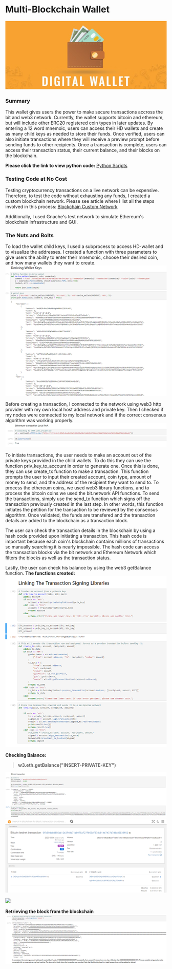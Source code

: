 # Multi-Blockchain Wallet

![](Images/DW.jpg)

### Summary
This wallet gives users the power to make secure transactions accross the bit and web3 network. Currently, the wallet supports bitcoin and ethereum, but will include other ERC20 registered coin types in later updates. By entering a 12 word mnemoic, users can access their HD wallets and create as many child keys as needed to store their funds. Once verified, users can also initiate transactions where they will receive a preview prompt before sending funds to other recipients. Once a transaction is complete, users can access their transaction status, their current balance, and their blocks on the blockchain.

**Please click the link to view python code:** [Python Scripts](https://github.com/EmilianoAmador/Multi-Blockchain_Wallet/blob/master/Wallet.ipynb "Click Me")

### Testing Code at No Cost
Testing cryptocurrency transactions on a live network can be expensive. Therefore, to test the code without exhausting any funds, I created a custom blockchain network. Please see article where I list all the steps involved in this process: [Blockchain Custom Network](https://emilianoamador.github.io/Blockchain_Custom_Network/ "Click Me")

Additionally, I used Gnache's test network to simulate Ethereum's blockchain infrastructure and GUI.


### The Nuts and Bolts
To load the wallet child keys, I used a subprocess to access HD-wallet and to visualize the addresses. I created a function with three parameters to give users the ability to enter their mnemonic, choose their desired coin, and how many wallets they want to create.  
![](Images/php_python.png)

Before creating a transaction, I connected to the network using web3 http provider with my own local host address and private key. Then I checked if my nodes were connected to my local network and if the correct consensus algorithm was working properly.
![](Images/connecting.png)

To initiate transactions, the user needs to make an account out of the private keys provided in the child wallets. To do this they can use the function priv_key_to_account in order to generate one. Once this is done, they can use create_tx function to make a transaction. This function prompts the user to input their created account, coin type, amount of money to send, and the address of the recipient they want to send to. To process the ethereum coins, we used web3 library functions, and to process the bitcoin coins we used the bit.network API functions. To send the transactions, simply use the send_tx function which signs off the transaction previously created in the last step. In other words, this function initiates the petition for the transaction to be reviewed by the consensus algorithm. Once validated, the funds are transfered and the transaction details are added to the blockchain as a transaction block. 

The user can check the transaction details in the blockchain by using a hash code provided upon initiating a transaction. This hash code is important because each coin's blockchain contains millions of transactions so manually searching it is nearly impossible. The hash code can access the transaction blocks via the bit network and Ethereum Network which filters the blocks as well as the transaction status.

Lastly, the user can check his balance by using the web3 getBalance function. 
**The functions created:**
![](Images/functions.png)

**Checking Balance:**
  > **w3.eth.getBalance("INSERT-PRIVATE-KEY")**

![](Images/bitcoin_t.png)
![](Images/bitproof.png)

![](Images/ETH_transact.png)

**Retrieving the block from the blockchain**
![](Images/block.png)

